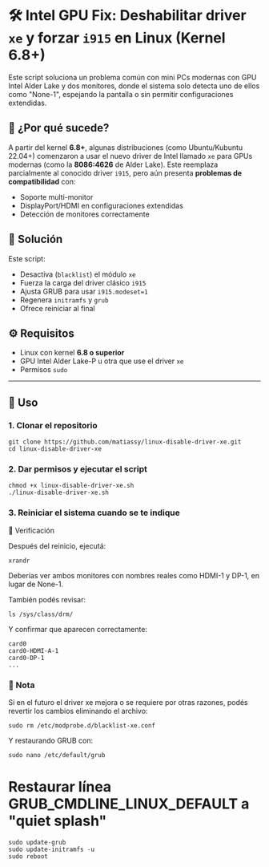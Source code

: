 # 🛠️ Intel GPU Fix: Deshabilitar driver `xe` y forzar `i915` en Linux (Kernel 6.8+)

Este script soluciona un problema común con mini PCs modernas con GPU Intel Alder Lake y dos monitores, donde el sistema solo detecta uno de ellos como "None-1", espejando la pantalla o sin permitir configuraciones extendidas.

## 📌 ¿Por qué sucede?

A partir del kernel **6.8+**, algunas distribuciones (como Ubuntu/Kubuntu 22.04+) comenzaron a usar el nuevo driver de Intel llamado `xe` para GPUs modernas (como la **8086:4626** de Alder Lake). Este reemplaza parcialmente al conocido driver `i915`, pero aún presenta **problemas de compatibilidad** con:

- Soporte multi-monitor
- DisplayPort/HDMI en configuraciones extendidas
- Detección de monitores correctamente

## 🧩 Solución

Este script:

- Desactiva (`blacklist`) el módulo `xe`
- Fuerza la carga del driver clásico `i915`
- Ajusta GRUB para usar `i915.modeset=1`
- Regenera `initramfs` y `grub`
- Ofrece reiniciar al final

## ⚙️ Requisitos

- Linux con kernel **6.8 o superior**
- GPU Intel Alder Lake-P u otra que use el driver `xe`
- Permisos `sudo`

---

## 🚀 Uso

### 1. Clonar el repositorio
```
git clone https://github.com/matiassy/linux-disable-driver-xe.git
cd linux-disable-driver-xe
```

### 2. Dar permisos y ejecutar el script
```
chmod +x linux-disable-driver-xe.sh
./linux-disable-driver-xe.sh
```
### 3. Reiniciar el sistema cuando se te indique
🧪 Verificación

Después del reinicio, ejecutá:
```
xrandr
```
Deberías ver ambos monitores con nombres reales como HDMI-1 y DP-1, en lugar de None-1.

También podés revisar:
```
ls /sys/class/drm/
```
Y confirmar que aparecen correctamente:
```
card0
card0-HDMI-A-1
card0-DP-1
...
```
### 🛟 Nota

Si en el futuro el driver xe mejora o se requiere por otras razones, podés revertir los cambios eliminando el archivo:
```
sudo rm /etc/modprobe.d/blacklist-xe.conf
```
Y restaurando GRUB con:
```
sudo nano /etc/default/grub
```
# Restaurar línea GRUB_CMDLINE_LINUX_DEFAULT a "quiet splash"
```
sudo update-grub
sudo update-initramfs -u
sudo reboot
```
